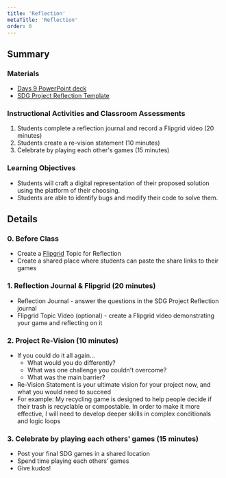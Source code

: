 ```yaml
---
title: 'Reflection'
metaTitle: 'Reflection'
order: 0
---
```


## Summary

### Materials

* [Days 9 PowerPoint deck](https://1drv.ms/p/s!AqsgsTyHBmRBkQzc1JdTifIfFj5S?e=yIkiTF)
* [SDG Project Reflection Template](/unit-9/day-9/sdg-project-reflection-template)

### Instructional Activities and Classroom Assessments 

1. Students complete a reflection journal and record a Flipgrid video (20 minutes)
2. Students create a re-vision statement (10 minutes)
3. Celebrate by playing each other's games (15 minutes)

### Learning Objectives 

* Students will craft a digital representation of their proposed solution using the platform of their choosing.
* Students are able to identify bugs and modify their code to solve them.

## Details

### 0. Before Class

* Create a [Flipgrid](https://info.flipgrid.com/) Topic for Reflection
* Create a shared place where students can paste the share links to their games

### 1. Reflection Journal & Flipgrid (20 minutes)

* Reflection Journal - answer the questions in the SDG Project Reflection journal
* Flipgrid Topic Video (optional) - create a Flipgrid video demonstrating your game and reflecting on it

### 2. Project Re-Vision (10 minutes)

* If you could do it all again...
    * What would you do differently?
    * What was one challenge you couldn't overcome?
    * What was the main barrier?
* Re-Vision Statement is your ultimate vision for your project now, and what you would need to succeed
* For example: My recycling game is designed to help people decide if their trash is recyclable or compostable. In order to make it more effective, I will need to develop deeper skills in complex conditionals and logic loops

### 3. Celebrate by playing each others' games (15 minutes)

* Post your final SDG games in a shared location
* Spend time playing each others’ games
* Give kudos!
